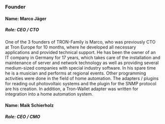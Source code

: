 ### Founder

#### Name: Marco Jäger 
##### Role: CEO / CTO

One of the 3 founders of TRON-Family is Marco, who was previously CTO at Tron Europe for 10 months, where he developed all necessary applications and provided technical support. He has been the owner of an IT company in Germany for 17 years, which takes care of the installation and maintenance of server and network technology as well as providing several medium-sized companies with special industry software. In his spare time he is a musician and performs at regional events.  Other programming activities were done in the field of home automation. The adapters / plugins for reading out photovoltaic systems and the plugin for the SNMP protocol are his creation. In addition, a Tron-Wallet adapter was written for integration into a home automation system.

#### Name: Maik Schierholz
##### Role: CEO / CMO
